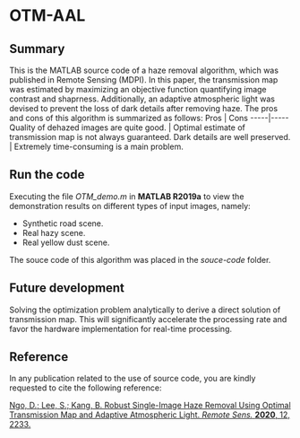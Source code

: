 # OTM-AAL

## Summary
This is the MATLAB source code of a haze removal algorithm, which was published in Remote Sensing (MDPI). In this paper, the transmission map was estimated by maximizing an objective function quantifying image contrast and shaprness. Additionally, an adaptive atmospheric light was devised to prevent the loss of dark details after removing haze. The pros and cons of this algorithm is summarized as follows:
Pros | Cons
-----|-----
Quality of dehazed images are quite good. | Optimal estimate of transmission map is not always guaranteed.
Dark details are well preserved. | Extremely time-consuming is a main problem.

## Run the code
Executing the file *OTM_demo.m* in **MATLAB R2019a** to view the demonstration results on different types of input images, namely:
* Synthetic road scene.
* Real hazy scene.
* Real yellow dust scene.

The souce code of this algorithm was placed in the *souce-code* folder.

## Future development
Solving the optimization problem analytically to derive a direct solution of transmission map. This will significantly accelerate the processing rate and favor the hardware implementation for real-time processing.

## Reference
In any publication related to the use of source code, you are kindly requested to cite the following reference:

[Ngo, D.; Lee, S.; Kang, B. Robust Single-Image Haze Removal Using Optimal Transmission Map and Adaptive Atmospheric Light. *Remote Sens.* **2020**, 12, 2233.](https://www.mdpi.com/2072-4292/12/14/2233)
